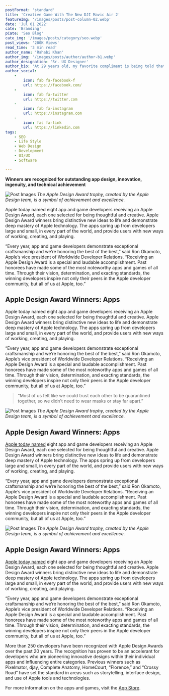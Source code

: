 ```yaml
---
postFormat: 'standard'
title: 'Creative Game With The New DJI Mavic Air 2'
featureImg: '/images/posts/post-column-02.webp'
date: 'Jul 01 2022'
cate: 'Branding'
pCate: 'Seo Blog'
cate_img: '/images/posts/category/seo.webp'
post_views: '200K Views'
read_time: '3 min read'
author_name: 'Rahabi Khan'
author_img: '/images/posts/author/author-b1.webp'
author_designation: 'Sr. UX Designer'
author_bio: 'At 29 years old, my favorite compliment is being told that I look like my mom. Seeing myself in her image, like this daughter up top, makes me so proud of how far I’ve come, and so thankful for where I come from.'
author_social:
    -
        icon: fab fa-facebook-f
        url: https://facebook.com/
    -
        icon: fab fa-twitter
        url: https://twitter.com
    -
        icon: fab fa-instagram
        url: https://instagram.com
    - 
        icon: fas fa-link
        url: https://linkedin.com
tags: 
    - SEO
    - Life Style
    - Web Design
    - Development
    - UI/UX
    - Software

---
```


**Winners are recognized for outstanding app design, innovation, ingenuity, and technical achievement**

![Post Images](/images/post-single/post-single-02.webp)
*The Apple Design Award trophy, created by the Apple Design team, is a symbol of achievement and excellence.*

Apple today named eight app and game developers receiving an Apple Design Award, each one selected for being thoughtful and creative. Apple Design Award winners bring distinctive new ideas to life and demonstrate deep mastery of Apple technology. The apps spring up from developers large and small, in every part of the world, and provide users with new ways of working, creating, and playing.

“Every year, app and game developers demonstrate exceptional craftsmanship and we’re honoring the best of the best,” said Ron Okamoto, Apple’s vice president of Worldwide Developer Relations. “Receiving an Apple Design Award is a special and laudable accomplishment. Past honorees have made some of the most noteworthy apps and games of all time. Through their vision, determination, and exacting standards, the winning developers inspire not only their peers in the Apple developer community, but all of us at Apple, too.”

## Apple Design Award Winners: Apps

Apple today named eight app and game developers receiving an Apple Design Award, each one selected for being thoughtful and creative. Apple Design Award winners bring distinctive new ideas to life and demonstrate deep mastery of Apple technology. The apps spring up from developers large and small, in every part of the world, and provide users with new ways of working, creating, and playing.

“Every year, app and game developers demonstrate exceptional craftsmanship and we’re honoring the best of the best,” said Ron Okamoto, Apple’s vice president of Worldwide Developer Relations. “Receiving an Apple Design Award is a special and laudable accomplishment. Past honorees have made some of the most noteworthy apps and games of all time. Through their vision, determination, and exacting standards, the winning developers inspire not only their peers in the Apple developer community, but all of us at Apple, too.”

> “Most of us felt like we could trust each other to be quarantined together, so we didn’t need to wear masks or stay far apart.”

![Post Images](/images/post-single/post-single-03.webp)
*The Apple Design Award trophy, created by the Apple Design team, is a symbol of achievement and excellence.*

## Apple Design Award Winners: Apps

[Apple today named](#) eight app and game developers receiving an Apple Design Award, each one selected for being thoughtful and creative. Apple Design Award winners bring distinctive new ideas to life and demonstrate deep mastery of Apple technology. The apps spring up from developers large and small, in every part of the world, and provide users with new ways of working, creating, and playing.

“Every year, app and game developers demonstrate exceptional craftsmanship and we’re honoring the best of the best,” said Ron Okamoto, Apple’s vice president of Worldwide Developer Relations. “Receiving an Apple Design Award is a special and laudable accomplishment. Past honorees have made some of the most noteworthy apps and games of all time. Through their vision, determination, and exacting standards, the winning developers inspire not only their peers in the Apple developer community, but all of us at Apple, too.”

![Post Images](/images/post-single/post-single-04.webp)
*The Apple Design Award trophy, created by the Apple Design team, is a symbol of achievement and excellence.*

## Apple Design Award Winners: Apps

[Apple today named](#) eight app and game developers receiving an Apple Design Award, each one selected for being thoughtful and creative. Apple Design Award winners bring distinctive new ideas to life and demonstrate deep mastery of Apple technology. The apps spring up from developers large and small, in every part of the world, and provide users with new ways of working, creating, and playing.

“Every year, app and game developers demonstrate exceptional craftsmanship and we’re honoring the best of the best,” said Ron Okamoto, Apple’s vice president of Worldwide Developer Relations. “Receiving an Apple Design Award is a special and laudable accomplishment. Past honorees have made some of the most noteworthy apps and games of all time. Through their vision, determination, and exacting standards, the winning developers inspire not only their peers in the Apple developer community, but all of us at Apple, too.”

More than 250 developers have been recognized with Apple Design Awards over the past 20 years. The recognition has proven to be an accelerant for developers who are pioneering innovative designs within their individual apps and influencing entire categories. Previous winners such as Pixelmator, djay, Complete Anatomy, HomeCourt, “Florence,” and “Crossy Road” have set the standard in areas such as storytelling, interface design, and use of Apple tools and technologies.

For more information on the apps and games, visit the [App Store](#).


